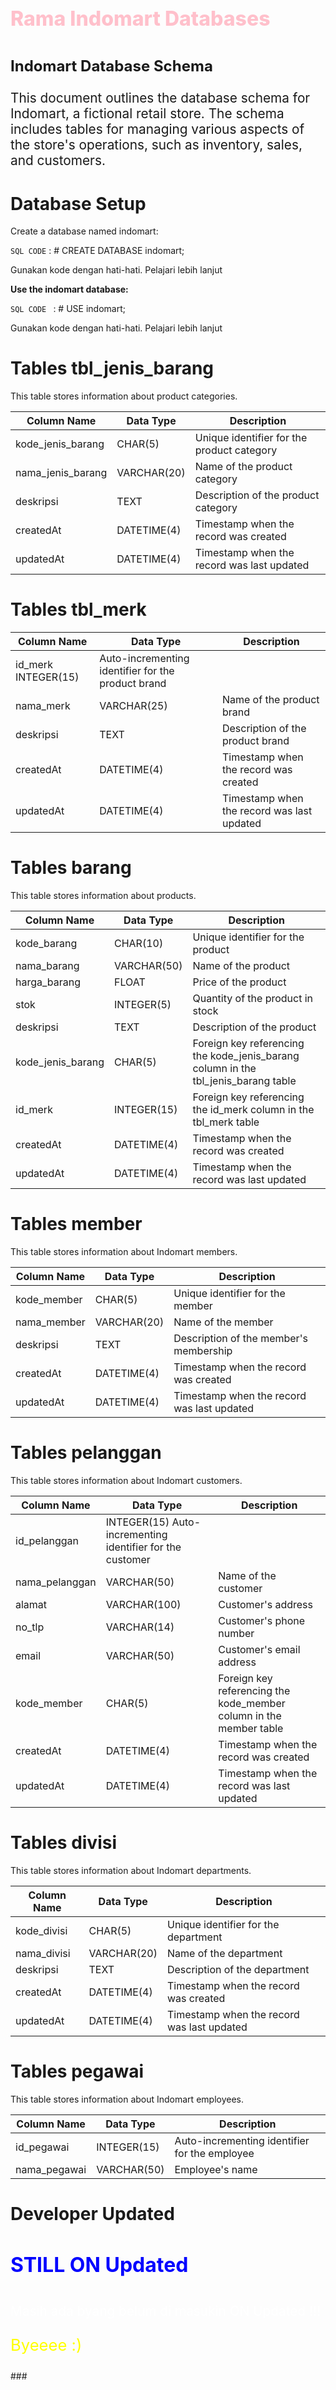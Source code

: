 <!-- Indomart Databases By Rama -->


<h4 style="color:pink; font-weight:800; font-size:2rem;">Rama Indomart Databases</h4>
<p style="font-size:1.5rem; font-weight:bold;">Indomart Database Schema</p>
<p style="font-size:1.3rem;">This document outlines the database schema for Indomart, a fictional retail store. The schema includes tables for managing various aspects of the store's operations, such as inventory, sales, and customers.</p>

# Database Setup
Create a database named indomart:

`SQL CODE` :
    # CREATE DATABASE indomart;

Gunakan kode dengan hati-hati. Pelajari lebih lanjut

<B> <p> Use the indomart database: </p></B>
`SQL CODE ` :
    # USE indomart;
<p>Gunakan kode dengan hati-hati. Pelajari lebih lanjut</p>

# Tables tbl_jenis_barang

This table stores information about product categories.

| Column Name | Data Type | Description |
|---|---|---|
| kode_jenis_barang | CHAR(5) | Unique identifier for the product category |
| nama_jenis_barang | VARCHAR(20) | Name of the product category |
| deskripsi | TEXT | Description of the product category |
| createdAt | DATETIME(4) | Timestamp when the record was created |
| updatedAt | DATETIME(4) | Timestamp when the record was last updated |


# Tables tbl_merk

Column Name |	Data Type | Description |
|---|---|---|
|id_merk	INTEGER(15) | Auto-incrementing identifier for the product brand |
|nama_merk	| VARCHAR(25) |	Name of the product brand |
|deskripsi	| TEXT	| Description of the product brand |
|createdAt	| DATETIME(4) |	Timestamp when the record was created |
|updatedAt	| DATETIME(4) |	Timestamp when the record was last updated |


# Tables barang

<p>This table stores information about products.</p>

|Column Name |	Data Type |	Description |
|---|---|---|
|kode_barang |	CHAR(10) |	Unique identifier for the product |
|nama_barang |	VARCHAR(50) |	Name of the product |
|harga_barang |	FLOAT |	Price of the product |
|stok |	INTEGER(5) |	Quantity of the product in stock |
|deskripsi |	TEXT |	Description of the product |
|kode_jenis_barang |	CHAR(5) |	Foreign key referencing the kode_jenis_barang column in the tbl_jenis_barang table |
|id_merk |	INTEGER(15) |	Foreign key referencing the id_merk column in the tbl_merk table |
|createdAt |	DATETIME(4) |	Timestamp when the record was created |
|updatedAt |	DATETIME(4) |	Timestamp when the record was last updated |


# Tables member
<p>This table stores information about Indomart members.</p>

|Column Name |	Data Type |	Description |
|---|---|---|
|kode_member |	CHAR(5) |	Unique identifier for the member |
|nama_member |	VARCHAR(20) |	Name of the member |
|deskripsi |	TEXT |	Description of the member's membership |
|createdAt |	DATETIME(4) |	Timestamp when the record was created |
|updatedAt |	DATETIME(4) |	Timestamp when the record was last updated |

# Tables pelanggan 
<p>This table stores information about Indomart customers.</p>

|Column Name |	Data Type |	Description |
|---|---|---|
|id_pelanggan |	INTEGER(15)	Auto-incrementing identifier for the customer |
|nama_pelanggan |	VARCHAR(50) |	Name of the customer |
|alamat |	VARCHAR(100) |	Customer's address |
|no_tlp |	VARCHAR(14) |	Customer's phone number |
|email |	VARCHAR(50) |	Customer's email address |
|kode_member |	CHAR(5) |	Foreign key referencing the kode_member column in the member table |
|createdAt |	DATETIME(4) |	Timestamp when the record was created |
|updatedAt |	DATETIME(4) |	Timestamp when the record was last updated |


# Tables divisi

<p>This table stores information about Indomart departments.</p>

|Column Name |	Data Type |	Description |
|---|---|---|
|kode_divisi |	CHAR(5) |	Unique identifier for the department |
|nama_divisi |	VARCHAR(20) |	Name of the department |
|deskripsi |	TEXT |	Description of the department |
|createdAt |	DATETIME(4) |	Timestamp when the record was created |
|updatedAt |	DATETIME(4) | Timestamp when the record was last updated |

# Tables pegawai
<p>This table stores information about Indomart employees.</p>

|Column Name |	Data Type |	Description |
|---|---|---|
|id_pegawai |	INTEGER(15) |	Auto-incrementing identifier for the employee |
|nama_pegawai |	VARCHAR(50) |	Employee's name |


# Developer Updated
<h4 style="color:blue; font-size:2rem; font-weight:700;">STILL ON Updated</h4>
<p style="font-size:1.3rem; color:white;">Masih ada byang belum di masukin ON Updated !!!</p>
<p style="font-size:1.6rem; color:yellow;">Byeeee :)</p>
###